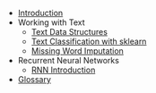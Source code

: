 * [Introduction](README.md)
* Working with Text
  * [Text Data Structures](text-data-structures.md)
  * [Text Classification with sklearn](text_classification_with_sklearn.md)
  * [Missing Word Imputation](missing_word_imputation/missing_word_prediction_via_ngrams.md)
* Recurrent Neural Networks
  * [RNN Introduction](RNN_introduction.md)
* [Glossary](glossary.md)